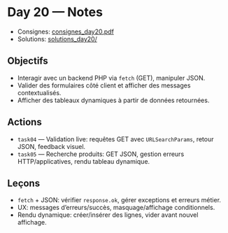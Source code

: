 # Day 20 — Notes

- Consignes: [consignes_day20.pdf](consignes_day20.pdf)
- Solutions: [solutions_day20/](solutions_day20/)

## Objectifs
- Interagir avec un backend PHP via `fetch` (GET), manipuler JSON.
- Valider des formulaires côté client et afficher des messages contextualisés.
- Afficher des tableaux dynamiques à partir de données retournées.

## Actions
- `task04` — Validation live: requêtes GET avec `URLSearchParams`, retour JSON, feedback visuel.
- `task05` — Recherche produits: GET JSON, gestion erreurs HTTP/applicatives, rendu tableau dynamique.

## Leçons
- `fetch` + JSON: vérifier `response.ok`, gérer exceptions et erreurs métier.
- UX: messages d’erreurs/succès, masquage/affichage conditionnels.
- Rendu dynamique: créer/insérer des lignes, vider avant nouvel affichage.
